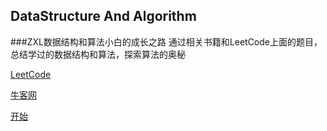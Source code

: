 ## DataStructure And Algorithm

###ZXL数据结构和算法小白的成长之路
   通过相关书籍和LeetCode上面的题目，总结学过的数据结构和算法，探索算法的奥秘

[LeetCode](https://leetcode-cn.com/u/opportunity-f/)

[牛客网](https://www.nowcoder.com/profile/486941926)

[开始](./src/README.md)
